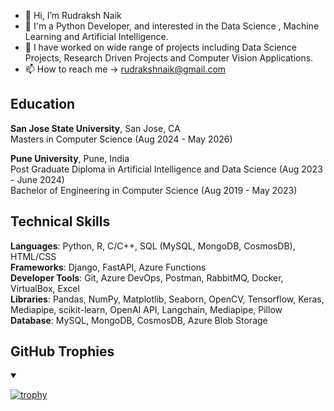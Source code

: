 - 👋 Hi, I’m Rudraksh Naik
- 👀 I'm a Python Developer, and interested in the Data Science , Machine Learning and Artificial Intelligence.
- 🌱 I have worked on wide range of projects including Data Science Projects, Research Driven Projects and Computer Vision Applications.
- 📫 How to reach me -> rudrakshnaik@gmail.com

## Education 

**San Jose State University**, San Jose, CA \
Masters in Computer Science (Aug 2024 - May 2026)

**Pune University**, Pune, India \
Post Graduate Diploma in Artificial Intelligence and Data Science (Aug 2023 - June 2024) \
Bachelor of Engineering in Computer Science (Aug 2019 - May 2023)

## Technical Skills 
  **Languages**: Python, R, C/C++, SQL (MySQL, MongoDB, CosmosDB), HTML/CSS \
  **Frameworks**: Django, FastAPI, Azure Functions \
  **Developer Tools**: Git, Azure DevOps, Postman, RabbitMQ, Docker, VirtualBox, Excel \
  **Libraries**: Pandas, NumPy, Matplotlib, Seaborn, OpenCV, Tensorflow, Keras, Mediapipe, scikit-learn, OpenAI API, Langchain, Mediapipe, Pillow \
  **Database**: MySQL, MongoDB, CosmosDB, Azure Blob Storage


## GitHub Trophies

<details open>
<summary></summary>

 [![trophy](https://github-profile-trophy.vercel.app/?username=rud-rax)](https://github.com/ryo-ma/github-profile-trophy)
 
</details>


<!---
rud-rax/rud-rax is a ✨ special ✨ repository because its `README.md` (this file) appears on your GitHub profile.
You can click the Preview link to take a look at your changes.
--->
